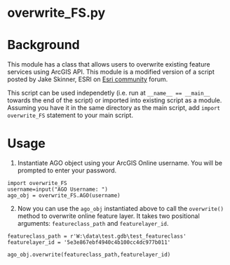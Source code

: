 # overwrite_FS.py
# Background
This module has a class that allows users to overwrite existing feature services using ArcGIS API. This module is a modified version of a script posted by Jake Skinner, ESRI on [Esri community](https://community.esri.com/t5/arcgis-online-documents/overwrite-arcgis-online-feature-service-using-truncate-and/ta-p/904457) forum.


This script can be used independetly (i.e. run at ```__name__ == __main__``` towards the end of the script) or imported into existing script as a module. Assuming you have it in the same directory as the main script, add ```import overwrite_FS``` statement to your main script.
# Usage
1. Instantiate AGO object using your ArcGIS Online username. You will be prompted to enter your password.
```
import overwrite_FS
username=input("AGO Username: ")
ago_obj = overwrite_FS.AGO(username)
```

2. Now you can use the ```ago_obj``` instantiated above to call the ```overwrite()``` method to overwrite online feature layer. It takes two positional arguments: ```featureclass_path``` and  ```featurelayer_id```.

```
featureclass_path = r'W:\data\test.gdb\test_featureclass'
featurelayer_id = '5e3e867ebf4940c4b100cc4dc977b011'

ago_obj.overwrite(featureclass_path,featurelayer_id)
```
